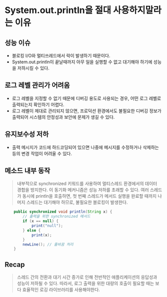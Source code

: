 # System.out.println을 절대 사용하지말라는 이유


## 성능 이슈
- 블로킹 I/O와 멀티쓰레드에서 락이 발생하기 때문이다. 
- System.out.println이 끝날때까지 아무 일을 실행할 수 없고 대기해야 하기에 성능을 저하시킬 수 있다. 

## 로그 레벨 관리가 어려움
- 로그 레벨을 지정할 수 없기 때문에 디버깅 용도로 사용되는 경우, 어떤 로그 레벨로 출력되는지 확인하기 어렵다.
- 로그 레벨이 제대로 관리되지 않으면, 프로덕션 환경에서도 불필요한 디버깅 정보가 출력되어 시스템의 안정성과 보안에 문제가 생길 수 있다.

## 유지보수성 저하
- 출력 메시지가 코드에 하드코딩되어 있으면 나중에 메시지를 수정하거나 삭제하는 등의 변경 작업이 어려울 수 있다.

## 메소드 내부 동작

> 내부적으로 synchronized 키워드를 사용하여 멀티스레드 환경에서의 데이터 경합을 방지한다. 이 동기화 메커니즘은 성능 저하를 초래할 수 있다. 여러 스레드가 동시에 println을 호출하면, 첫 번째 스레드가 메서드 실행을 완료할 때까지 나머지 스레드는 대기해야 하므로, 불필요한 블로킹이 발생한다.

```java
    public synchronized void println(String x) {
        // 출력을 위한 synchronized 메서드
        if (x == null) {
            print("null");
        } else {
            print(x);
        }
        newLine(); // 줄바꿈 처리
    }

```

## Recap

> 스레드 간의 전환과 대기 시간 증가로 인해 전반적인 애플리케이션의 응답성과 성능이 저하될 수 있다. 따라서, 로그 출력을 위한 대량의 호출이 필요할 때는 보다 효율적인 로깅 라이브러리를 사용해야한다.